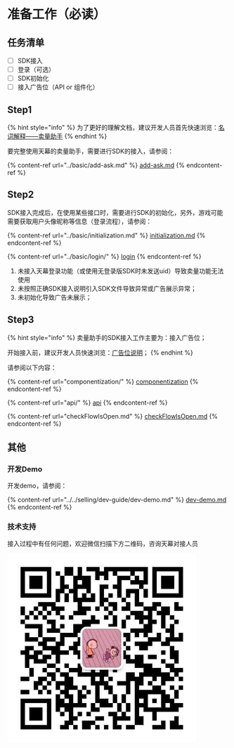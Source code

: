 # 准备工作（必读）

## 任务清单

* [ ] SDK接入
* [ ] 登录（可选）
* [ ] SDK初始化
* [ ] 接入广告位（API or 组件化）

## Step1

{% hint style="info" %}
为了更好的理解文档，建议开发人员首先快速浏览：[名词解释——卖量助手](../../glossary.md#2-mai-liang-zhu-shou)
{% endhint %}

要完整使用天幕的卖量助手，需要进行SDK的接入，请参阅：

{% content-ref url="../basic/add-ask.md" %}
[add-ask.md](../basic/add-ask.md)
{% endcontent-ref %}

## Step2

SDK接入完成后，在使用某些接口时，需要进行SDK的初始化，另外，游戏可能需要获取用户头像昵称等信息（登录流程），请参阅：

{% content-ref url="../basic/initialization.md" %}
[initialization.md](../basic/initialization.md)
{% endcontent-ref %}

{% content-ref url="../basic/login/" %}
[login](../basic/login/)
{% endcontent-ref %}

1. 未接入天幕登录功能（或使用无登录版SDK时未发送uid）导致卖量功能无法使用
2. 未按照正确SDK接入说明引入SDK文件导致异常或广告展示异常；
3. 未初始化导致广告未展示；

## Step3

{% hint style="info" %}
卖量助手的SDK接入工作主要为：接入广告位；

开始接入前，建议开发人员快速浏览：[广告位说明](../../selling/ad-types/)；
{% endhint %}

请参阅以下内容：

{% content-ref url="componentization/" %}
[componentization](componentization/)
{% endcontent-ref %}

{% content-ref url="api/" %}
[api](api/)
{% endcontent-ref %}

{% content-ref url="checkFlowIsOpen.md" %}
[checkFlowIsOpen.md](checkFlowIsOpen.md)
{% endcontent-ref %}

## 其他

### 开发Demo

开发demo，请参阅：

{% content-ref url="../../selling/dev-guide/dev-demo.md" %}
[dev-demo.md](../../selling/dev-guide/dev-demo.md)
{% endcontent-ref %}

### 技术支持

接入过程中有任何问题，欢迎微信扫描下方二维码，咨询天幕对接人员

![](../../.gitbook/assets/README-3.jpg)
